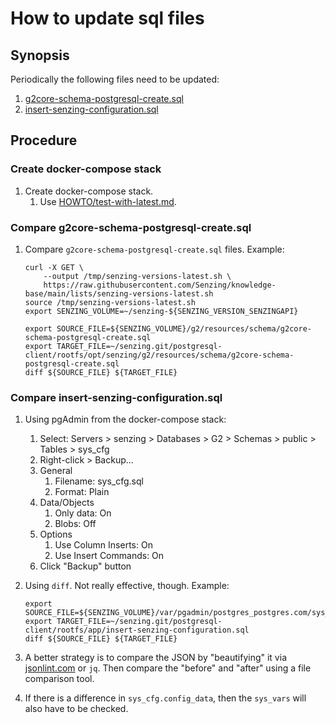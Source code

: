 # How to update sql files

## Synopsis

Periodically the following files need to be updated:

1. [g2core-schema-postgresql-create.sql](https://github.com/Senzing/postgresql-client/blob/main/rootfs/opt/senzing/g2/resources/schema/g2core-schema-postgresql-create.sql)
1. [insert-senzing-configuration.sql](https://github.com/Senzing/postgresql-client/blob/main/rootfs/app/insert-senzing-configuration.sql)

## Procedure

### Create docker-compose stack

1. Create docker-compose stack.
    1. Use [HOWTO/test-with-latest.md](https://github.com/Senzing/knowledge-base/blob/main/HOWTO/test-with-latest.md).

### Compare g2core-schema-postgresql-create.sql

1. Compare `g2core-schema-postgresql-create.sql` files.
   Example:

    ```console
    curl -X GET \
        --output /tmp/senzing-versions-latest.sh \
        https://raw.githubusercontent.com/Senzing/knowledge-base/main/lists/senzing-versions-latest.sh
    source /tmp/senzing-versions-latest.sh
    export SENZING_VOLUME=~/senzing-${SENZING_VERSION_SENZINGAPI}

    export SOURCE_FILE=${SENZING_VOLUME}/g2/resources/schema/g2core-schema-postgresql-create.sql
    export TARGET_FILE=~/senzing.git/postgresql-client/rootfs/opt/senzing/g2/resources/schema/g2core-schema-postgresql-create.sql
    diff ${SOURCE_FILE} ${TARGET_FILE}
    ```

### Compare insert-senzing-configuration.sql

1. Using pgAdmin from the docker-compose stack:
    1. Select: Servers > senzing > Databases > G2 > Schemas > public > Tables > sys_cfg
    1. Right-click > Backup...
    1. General
        1. Filename: sys_cfg.sql
        1. Format: Plain
    1. Data/Objects
        1. Only data: On
        1. Blobs: Off
    1. Options
        1. Use Column Inserts: On
        1. Use Insert Commands: On
    1. Click "Backup" button

1. Using `diff`.   Not really effective, though.
   Example:

    ```console
    export SOURCE_FILE=${SENZING_VOLUME}/var/pgadmin/postgres_postgres.com/sys_cfg.sql
    export TARGET_FILE=~/senzing.git/postgresql-client/rootfs/app/insert-senzing-configuration.sql
    diff ${SOURCE_FILE} ${TARGET_FILE}
    ```

1. A better strategy is to compare the JSON by "beautifying" it via
    [jsonlint.com](https://jsonlint.com/) or `jq`.
    Then compare the "before" and "after" using a file comparison tool.

1. If there is a difference in `sys_cfg.config_data`, then the `sys_vars` will also have to be checked.
